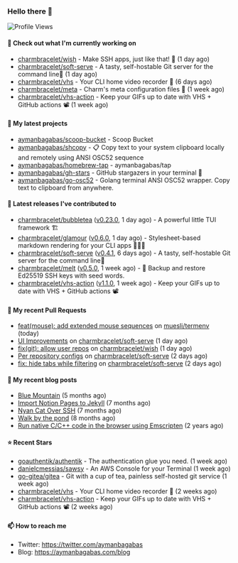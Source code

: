 ### Hello there 👋

![Profile Views](https://komarev.com/ghpvc/?username=aymanbagabas&label=PROFILE+VIEWS)

#### 👷 Check out what I'm currently working on

- [charmbracelet/wish](https://github.com/charmbracelet/wish) - Make SSH apps, just like that! 💫 (1 day ago)
- [charmbracelet/soft-serve](https://github.com/charmbracelet/soft-serve) - A tasty, self-hostable Git server for the command line🍦 (1 day ago)
- [charmbracelet/vhs](https://github.com/charmbracelet/vhs) - Your CLI home video recorder 📼 (6 days ago)
- [charmbracelet/meta](https://github.com/charmbracelet/meta) - Charm&#39;s meta configuration files 🫥 (1 week ago)
- [charmbracelet/vhs-action](https://github.com/charmbracelet/vhs-action) - Keep your GIFs up to date with VHS &#43; GitHub actions 📽️ (1 week ago)

#### 🌱 My latest projects

- [aymanbagabas/scoop-bucket](https://github.com/aymanbagabas/scoop-bucket) - Scoop Bucket
- [aymanbagabas/shcopy](https://github.com/aymanbagabas/shcopy) - 📋 Copy text to your system clipboard locally and remotely using ANSI OSC52 sequence
- [aymanbagabas/homebrew-tap](https://github.com/aymanbagabas/homebrew-tap) - aymanbagabas/tap
- [aymanbagabas/gh-stars](https://github.com/aymanbagabas/gh-stars) - GitHub stargazers in your terminal 🌟
- [aymanbagabas/go-osc52](https://github.com/aymanbagabas/go-osc52) - Golang terminal ANSI OSC52 wrapper. Copy text to clipboard from anywhere.

#### 🔭 Latest releases I've contributed to

- [charmbracelet/bubbletea](https://github.com/charmbracelet/bubbletea) ([v0.23.0](https://github.com/charmbracelet/bubbletea/releases/tag/v0.23.0), 1 day ago) - A powerful little TUI framework 🏗
- [charmbracelet/glamour](https://github.com/charmbracelet/glamour) ([v0.6.0](https://github.com/charmbracelet/glamour/releases/tag/v0.6.0), 1 day ago) - Stylesheet-based markdown rendering for your CLI apps 💇🏻‍♀️
- [charmbracelet/soft-serve](https://github.com/charmbracelet/soft-serve) ([v0.4.1](https://github.com/charmbracelet/soft-serve/releases/tag/v0.4.1), 6 days ago) - A tasty, self-hostable Git server for the command line🍦
- [charmbracelet/melt](https://github.com/charmbracelet/melt) ([v0.5.0](https://github.com/charmbracelet/melt/releases/tag/v0.5.0), 1 week ago) - 🧊 Backup and restore Ed25519 SSH keys with seed words.
- [charmbracelet/vhs-action](https://github.com/charmbracelet/vhs-action) ([v1.1.0](https://github.com/charmbracelet/vhs-action/releases/tag/v1.1.0), 1 week ago) - Keep your GIFs up to date with VHS &#43; GitHub actions 📽️

#### 🔨 My recent Pull Requests

- [feat(mouse): add extended mouse sequences](https://github.com/muesli/termenv/pull/104) on [muesli/termenv](https://github.com/muesli/termenv) (today)
- [UI Improvements](https://github.com/charmbracelet/soft-serve/pull/185) on [charmbracelet/soft-serve](https://github.com/charmbracelet/soft-serve) (1 day ago)
- [fix(git): allow user repos](https://github.com/charmbracelet/wish/pull/84) on [charmbracelet/wish](https://github.com/charmbracelet/wish) (1 day ago)
- [Per repository configs](https://github.com/charmbracelet/soft-serve/pull/184) on [charmbracelet/soft-serve](https://github.com/charmbracelet/soft-serve) (2 days ago)
- [fix: hide tabs while filtering](https://github.com/charmbracelet/soft-serve/pull/183) on [charmbracelet/soft-serve](https://github.com/charmbracelet/soft-serve) (2 days ago)

#### 📜 My recent blog posts

- [Blue Mountain](https://aymanbagabas.com/blog/2022/06/02/blue-mountain.html) (5 months ago)
- [Import Notion Pages to Jekyll](https://aymanbagabas.com/blog/2022/03/29/import-notion-pages-to-jekyll.html) (7 months ago)
- [Nyan Cat Over SSH](https://aymanbagabas.com/blog/2022/03/25/nyan-cat-over-ssh.html) (7 months ago)
- [Walk by the pond](https://aymanbagabas.com/blog/2022/03/10/walk-by-the-pond.html) (8 months ago)
- [Run native C/C&#43;&#43; code in the browser using Emscripten](https://aymanbagabas.com/blog/2020/11/18/run-native-c-c&#43;&#43;-code-in-the-browser-using-emscripten.html) (2 years ago)

#### ⭐ Recent Stars

- [goauthentik/authentik](https://github.com/goauthentik/authentik) - The authentication glue you need. (1 week ago)
- [danielcmessias/sawsy](https://github.com/danielcmessias/sawsy) - An AWS Console for your Terminal (1 week ago)
- [go-gitea/gitea](https://github.com/go-gitea/gitea) - Git with a cup of tea, painless self-hosted git service (1 week ago)
- [charmbracelet/vhs](https://github.com/charmbracelet/vhs) - Your CLI home video recorder 📼 (2 weeks ago)
- [charmbracelet/vhs-action](https://github.com/charmbracelet/vhs-action) - Keep your GIFs up to date with VHS &#43; GitHub actions 📽️ (2 weeks ago)

#### 📫 How to reach me

- Twitter: https://twitter.com/aymanbagabas
- Blog: https://aymanbagabas.com/blog
